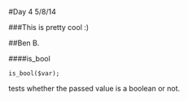 #Day 4 5/8/14

###This is pretty cool :)

##Ben B.

####is_bool

```is_bool($var);```

tests whether the passed value is a boolean or not.

